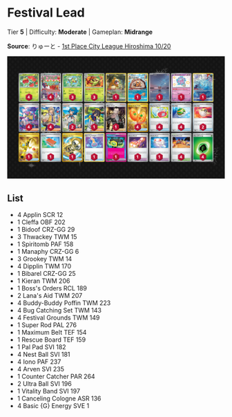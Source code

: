 # Festival Lead

Tier **5** | Difficulty: **Moderate** | Gameplan: **Midrange**

**Source**: りゅーと - [1st Place City League Hiroshima 10/20](https://limitlesstcg.com/decks/list/jp/16381)

![decklist](../../!Images/Standard/14BRS-SSP/Festival%20Lead.PNG)

## List
* 4 Applin SCR 12
* 1 Cleffa OBF 202
* 1 Bidoof CRZ-GG 29
* 3 Thwackey TWM 15
* 1 Spiritomb PAF 158
* 1 Manaphy CRZ-GG 6
* 3 Grookey TWM 14
* 4 Dipplin TWM 170
* 1 Bibarel CRZ-GG 25
* 1 Kieran TWM 206
* 1 Boss's Orders RCL 189
* 2 Lana's Aid TWM 207
* 4 Buddy-Buddy Poffin TWM 223
* 4 Bug Catching Set TWM 143
* 4 Festival Grounds TWM 149
* 1 Super Rod PAL 276
* 1 Maximum Belt TEF 154
* 1 Rescue Board TEF 159
* 1 Pal Pad SVI 182
* 4 Nest Ball SVI 181
* 4 Iono PAF 237
* 4 Arven SVI 235
* 1 Counter Catcher PAR 264
* 2 Ultra Ball SVI 196
* 1 Vitality Band SVI 197
* 1 Canceling Cologne ASR 136
* 4 Basic {G} Energy SVE 1